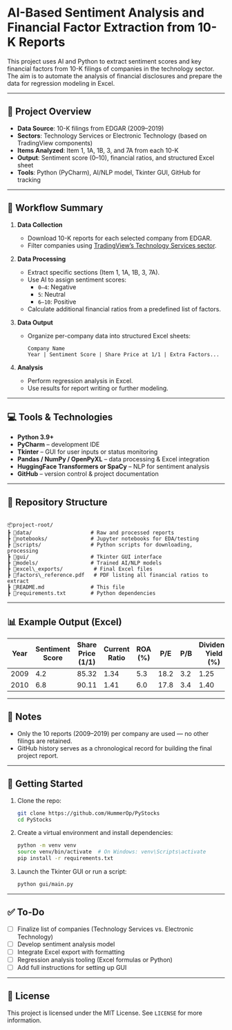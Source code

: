 ﻿# AI-Based Sentiment Analysis and Financial Factor Extraction from 10-K Reports

This project uses AI and Python to extract sentiment scores and key financial factors from 10-K filings of companies in the technology sector. The aim is to automate the analysis of financial disclosures and prepare the data for regression modeling in Excel.

---

## 📌 Project Overview

- **Data Source**: 10-K filings from EDGAR (2009–2019)
- **Sectors**: Technology Services or Electronic Technology (based on TradingView components)
- **Items Analyzed**: Item 1, 1A, 1B, 3, and 7A from each 10-K
- **Output**: Sentiment score (0–10), financial ratios, and structured Excel sheet
- **Tools**: Python (PyCharm), AI/NLP model, Tkinter GUI, GitHub for tracking

---

## 🔄 Workflow Summary

1. **Data Collection**
   - Download 10-K reports for each selected company from EDGAR.
   - Filter companies using [TradingView’s Technology Services sector](https://www.tradingview.com/symbols/SP-S5INFT/components/).

2. **Data Processing**
   - Extract specific sections (Item 1, 1A, 1B, 3, 7A).
   - Use AI to assign sentiment scores:
     - `0–4`: Negative  
     - `5`: Neutral  
     - `6–10`: Positive
   - Calculate additional financial ratios from a predefined list of factors.

3. **Data Output**
   - Organize per-company data into structured Excel sheets:
     ```
     Company Name
     Year | Sentiment Score | Share Price at 1/1 | Extra Factors...
     ```

4. **Analysis**
   - Perform regression analysis in Excel.
   - Use results for report writing or further modeling.

---

## 💻 Tools & Technologies

- **Python 3.9+**
- **PyCharm** – development IDE
- **Tkinter** – GUI for user inputs or status monitoring
- **Pandas / NumPy / OpenPyXL** – data processing & Excel integration
- **HuggingFace Transformers or SpaCy** – NLP for sentiment analysis
- **GitHub** – version control & project documentation

---

## 📁 Repository Structure

````

📦project-root/
┣ 📂data/                   # Raw and processed reports
┣ 📂notebooks/              # Jupyter notebooks for EDA/testing
┣ 📂scripts/                # Python scripts for downloading, processing
┣ 📂gui/                    # Tkinter GUI interface
┣ 📂models/                 # Trained AI/NLP models
┣ 📂excel\_exports/          # Final Excel files
┣ 📄factors\_reference.pdf   # PDF listing all financial ratios to extract
┣ 📄README.md               # This file
┣ 📄requirements.txt        # Python dependencies

````

---

## 📊 Example Output (Excel)

| Year | Sentiment Score | Share Price (1/1) | Current Ratio | ROA (%) | P/E | P/B | Dividend Yield (%) | Equity Multiplier |
|------|------------------|-------------------|---------------|---------|-----|-----|---------------------|--------------------|
| 2009 | 4.2              | 85.32             | 1.34          | 5.3     | 18.2| 3.2 | 1.25                | 2.1                |
| 2010 | 6.8              | 90.11             | 1.41          | 6.0     | 17.8| 3.4 | 1.40                | 2.0                |

---

## 🧠 Notes

- Only the 10 reports (2009–2019) per company are used — no other filings are retained.
- GitHub history serves as a chronological record for building the final project report.

---

## 🚀 Getting Started

1. Clone the repo:
   ```bash
   git clone https://github.com/HummerOp/PyStocks
   cd PyStocks

2. Create a virtual environment and install dependencies:

   ```bash
   python -m venv venv
   source venv/bin/activate  # On Windows: venv\Scripts\activate
   pip install -r requirements.txt
   ```

3. Launch the Tkinter GUI or run a script:

   ```bash
   python gui/main.py
   ```

---

## ✅ To-Do

* [ ] Finalize list of companies (Technology Services vs. Electronic Technology)
* [ ] Develop sentiment analysis model
* [ ] Integrate Excel export with formatting
* [ ] Regression analysis tooling (Excel formulas or Python)
* [ ] Add full instructions for setting up GUI

---

## 📄 License

This project is licensed under the MIT License. See `LICENSE` for more information.
